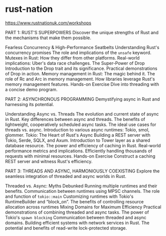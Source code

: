 # rust-nation
https://www.rustnationuk.com/workshops


PART 1: RUST'S SUPERPOWERS
Discover the unique strengths of Rust and the mechanisms that make them possible.

Fearless Concurrency & High-Performance Seatbelts
Understanding Rust's concurrency promises
The role and implications of the `unsafe` keyword.
Mutexes in Rust: How they differ from other platforms.
Real-world implications: Uber's data race challenges.
The Super-Power of Drop
Introduction to the Drop trait and its significance.
Practical demonstrations of Drop in action.
Memory management in Rust: The magic behind it.
The role of Rc and Arc in memory management.
How libraries leverage Rust's memory management features.
Hands-on Exercise
Dive into threading with a concise demo program.

PART 2: ASYNCHRONOUS PROGRAMMING
Demystifying async in Rust and harnessing its potential.

Understanding Async vs. Threads
The evolution and current state of async in Rust.
Key differences between async and threads.
The benefits of lightweight, cooperatively scheduled async tasks.
The ideal use cases for threads vs. async.
Introduction to various async runtimes: Tokio, smol, glommer. Tokio:
The Heart of Rust's Async
Building a REST server with Tokio, Serde, SQLX, and Axum.
Introduction to Tower layer as a shared database resource.
The power and efficiency of caching in Rust.
Real-world performance metrics and implications.
Efficiently handling thousands of requests with minimal resources.
Hands-on Exercise
Construct a caching REST server and witness Rust's efficiency.

PART 3: THREADS AND ASYNC, HARMONIOUSLY COEXISTING
Explore the seamless integration of threaded and async worlds in Rust.

Threaded vs. Async: Myths Debunked
Running multiple runtimes and their benefits.
Communication between runtimes using MPSC channels.
The role and function of `tokio::main`
Customizing runtimes with Tokio's RuntimeBuilder and “block_on”.
The benefits of controlling resource allocation across runtimes
Mixing Domains for Maximum Efficiency
Practical demonstrations of combining threaded and async tasks.
The power of Tokio's `spawn blocking`
Communication between threaded and async domains.
Building efficient systems with network services in Rust.
The potential and benefits of read-write lock-protected storage.
